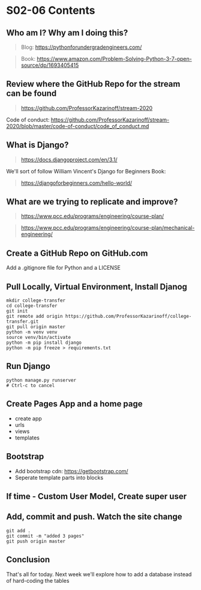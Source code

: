 # S02-06 Contents

## Who am I? Why am I doing this?

 > Blog: https://pythonforundergradengineers.com/

 > Book: https://www.amazon.com/Problem-Solving-Python-3-7-open-source/dp/1693405415

## Review where the GitHub Repo for the stream can be found

 > https://github.com/ProfessorKazarinoff/stream-2020

Code of conduct: https://github.com/ProfessorKazarinoff/stream-2020/blob/master/code-of-conduct/code_of_conduct.md


## What is Django?

 > https://docs.djangoproject.com/en/3.1/

We'll sort of follow William Vincent's Django for Beginners Book:

 > https://djangoforbeginners.com/hello-world/

## What are we trying to replicate and improve?

 > https://www.pcc.edu/programs/engineering/course-plan/

 > https://www.pcc.edu/programs/engineering/course-plan/mechanical-engineering/

## Create a GitHub Repo on GitHub.com

Add a .gitignore file for Python and a LICENSE

## Pull Locally, Virtual Environment, Install Djanog

```
mkdir college-transfer
cd college-transfer
git init
git remote add origin https://github.com/ProfessorKazarinoff/college-transfer.git
git pull origin master
python -m venv venv
source venv/bin/activate
python -m pip install django
python -m pip freeze > requirements.txt
```

## Run Django

```
python manage.py runserver
# Ctrl-c to cancel
```

## Create Pages App and a home page

 - create app
 - urls
 - views
 - templates

## Bootstrap

- Add bootstrap cdn: https://getbootstrap.com/
- Seperate template parts into blocks

## If time - Custom User Model, Create super user

## Add, commit and push. Watch the site change

```
git add .
git commit -m "added 3 pages"
git push origin master
```

## Conclusion

That's all for today. Next week we'll explore how to add a database instead of hard-coding the tables
